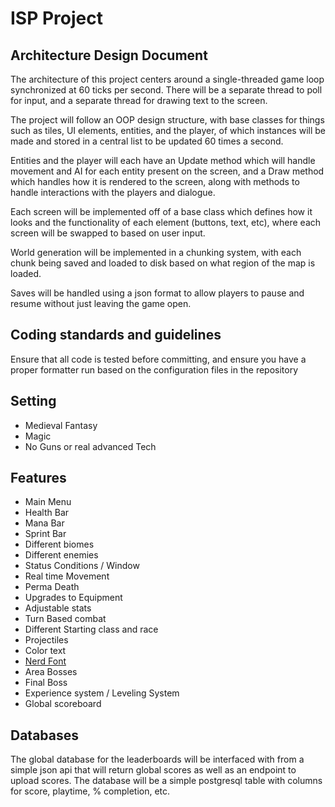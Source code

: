 ﻿# ISP Project

## Architecture Design Document
The architecture of this project centers around a single-threaded game loop synchronized at 60 ticks per second. There will be a separate thread to poll for input, and a separate thread for drawing text to the screen.

The project will follow an OOP design structure, with base classes for things such as tiles, UI elements, entities, and the player, of which instances will be made and stored in a central list to be updated 60 times a second.

Entities and the player will each have an Update method which will handle movement and AI for each entity present on the screen, and a Draw method which handles how it is rendered to the screen, along with methods to handle interactions with the players and dialogue.

Each screen will be implemented off of a base class which defines how it looks and the functionality of each element (buttons, text, etc), where each screen will be swapped to based on user input.

World generation will be implemented in a chunking system, with each chunk being saved and loaded to disk based on what region of the map is loaded.

Saves will be handled using a json format to allow players to pause and resume without just leaving the game open.

## Coding standards and guidelines
Ensure that all code is tested before committing, and ensure you have a proper formatter run based on the configuration files in the repository

## Setting
- Medieval Fantasy
- Magic
- No Guns or real advanced Tech

## Features
- Main Menu
- Health Bar
- Mana Bar
- Sprint Bar
- Different biomes
- Different enemies
- Status Conditions / Window
- Real time Movement
- Perma Death
- Upgrades to Equipment
- Adjustable stats
- Turn Based combat
- Different Starting class and race
- Projectiles
- Color text
- [Nerd Font](https://www.nerdfonts.com/)
- Area Bosses
- Final Boss
- Experience system / Leveling System
- Global scoreboard

## Databases
The global database for the leaderboards will be interfaced with from a simple json api that will return global scores as well as an endpoint to upload scores. The database will be a simple postgresql table with columns for score, playtime, % completion, etc.
